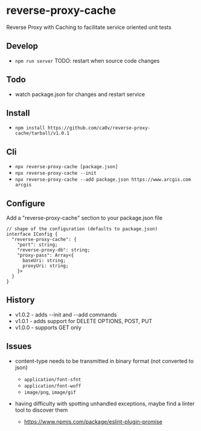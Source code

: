 # reverse-proxy-cache

Reverse Proxy with Caching to facilitate service oriented unit tests

## Develop

-   `npm run server` TODO: restart when source code changes

## Todo

-   watch package.json for changes and restart service

## Install

-   `npm install https://github.com/ca0v/reverse-proxy-cache/tarball/v1.0.1`

## Cli

-   `npx reverse-proxy-cache [package.json]`
-   `npx reverse-proxy-cache --init`
-   `npx reverse-proxy-cache --add package.json https://www.arcgis.com arcgis`

## Configure

Add a "reverse-proxy-cache" section to your package.json file

```
// shape of the configuration (defaults to package.json)
interface IConfig {
  "reverse-proxy-cache": {
    "port": string;
    "reverse-proxy-db": string;
    "proxy-pass": Array<{
      baseUri: string;
      proxyUri: string;
    }>
  }
}
```

## History

-   v1.0.2 - adds --init and --add commands
-   v1.0.1 - adds support for DELETE OPTIONS, POST, PUT
-   v1.0.0 - supports GET only

## Issues

-   content-type needs to be transmitted in binary format (not converted to json)

    -   `application/font-sfnt`
    -   `application/font-woff`
    -   `image/png`, `image/gif`

-   having difficulty with spotting unhandled exceptions, maybe find a linter tool to discover them

    -   https://www.npmjs.com/package/eslint-plugin-promise
